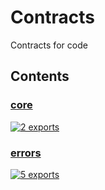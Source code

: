 # Contracts

<!-- SUMMARY:START -->

Contracts for code

<!-- SUMMARY:END -->

## Contents

<!-- TOC:START -->
### [core](https://github.com/JanMalch/ts-experiments/blob/master/src/contracts/core.ts)



[![2 exports](https://img.shields.io/badge/exports-2-blue)](https://github.com/JanMalch/ts-experiments/blob/master/src/contracts/core.ts)

### [errors](https://github.com/JanMalch/ts-experiments/blob/master/src/contracts/errors.ts)



[![5 exports](https://img.shields.io/badge/exports-5-blue)](https://github.com/JanMalch/ts-experiments/blob/master/src/contracts/errors.ts)
<!-- TOC:END -->
